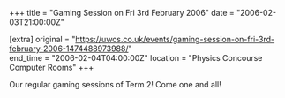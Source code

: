 +++
title = "Gaming Session on Fri 3rd February 2006"
date = "2006-02-03T21:00:00Z"

[extra]
original = "https://uwcs.co.uk/events/gaming-session-on-fri-3rd-february-2006-1474488973988/"    
end_time = "2006-02-04T04:00:00Z"
location = "Physics Concourse Computer Rooms"
+++

Our regular gaming sessions of Term 2\! Come one and all\!

